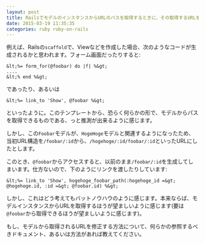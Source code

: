 ```yaml
---
layout: post
title: RailsでモデルのインスタンスからURLのパスを取得するときに、その取得するURLを変更する方法
date: 2015-03-19 11:35:35
categories: ruby ruby-on-rails
---
```

<p>例えば、Railsの<code>scaffold</code>で、Viewなどを作成した場合、次のようなコードが生成されるかと思われます。フォーム画面だったりすると:</p>

```
&lt;%= form_for(@foobar) do |f| %&gt;
....
&lt;% end %&gt;
```

<p>であったり、あるいは</p>

```
&lt;%= link_to 'Show', @foobar %&gt;
```

<p>といったように。このテンプレートから、恐らく何らかの形で、モデルからパスを取得できるものである、っと推測が出来るように感じます。</p>

<p>しかし、この<code>Foobar</code>モデルが、<code>HogeHoge</code>モデルと関連するようになったため、当初URL構造を<code>/foobar/:id</code>から、<code>/hogehoge/:id/foobar/:id</code>といったURLにしたとします。</p>

<p>このとき、<code>@foobar</code>からアクセスすると、以前のまま<code>/foobar/:id</code>を生成してしまいます。仕方ないので、下のようにリンクを渡したりしています:</p>

```
&lt;%= link_to 'Show', hogehoge_foobar_path(:hogehoge_id =&gt; @hogehoge.id, :id =&gt; @foobar.id) %&gt;
```

<p>しかし、これはどう考えてもバットノウハウのように感じます。本来ならば、モデルインスタンスからURLを取得するほうが望ましいように感じます(要は<code>@foobar</code>から取得できるほうが望ましいように感じます)。</p>

<p>もし、モデルから取得されるURLを修正する方法について、何らかの参照するべきドキュメント、あるいは方法があれば教えてください。</p>
